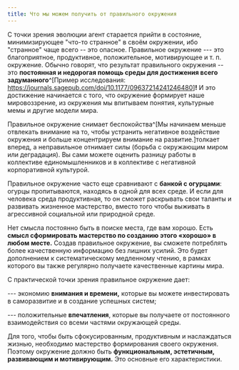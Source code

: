 ```yaml
---
title: Что мы можем получить от правильного окружения
---
```


С точки зрения эволюции агент старается прийти в состояние,
минимизирующее "что-то странное" в своём окружении, ибо "странное" чаще
всего -- это опасное. Правильное окружение --- это благоприятное,
продуктивное, положительное, мотивирующее и т. п. окружение. Обычно
говорят, что результат правильного окружения -- это **постоянная и
недорогая помощь среды для достижения всего
задуманного**^[Пример исследования:
<https://journals.sagepub.com/doi/10.1177/09637214241246480>]**!**
И это достижение начинается с того, что окружение формирует наше
мировоззрение, из окружения мы впитываем понятия, культурные мемы и
другие модели мира.

Правильное окружение снимает беспокойства^[Мы начинаем
меньше отвлекать внимание на то, чтобы устранить негативное воздействие
окружения и больше концентрируем внимание на
развитие.]толкает вперед, а неправильное отнимает силы
(борьба с окружающим миром или деградация). Вы сами можете оценить
разницу работы в коллективе единомышленников и в коллективе с негативной
корпоративной культурой.

Правильное окружение часто еще сравнивают с **банкой с огурцами**:
огурцы пропитываются, находясь в одной для всех среде. И если для
человека среда продуктивная, то он сможет раскрывать свои таланты и
развивать жизненное мастерство, вместо того чтобы выживать в агрессивной
социальной или природной среде.

Нет смысла постоянно быть в поиске места, где вам хорошо. Есть **смысл
сформировать мастерство по созданию этого «хорошо» в любом месте.**
Создав правильное окружение, вы сможете потреблять более качественную
информацию без лишних усилий. Это будет дополнением к систематическому
медленному чтению, в рамках которого вы также регулярно получаете
качественные картины мира.

С практической точки зрения правильное окружение дает:

--- экономию **внимания и времени,** которые вы можете инвестировать в
саморазвитие и в создание успешных систем;

--- положительные **впечатления**, которые вы получаете от постоянного
взаимодействия со всеми частями окружающей среды.

Для того, чтобы быть сфокусированным, продуктивным и наслаждаться
жизнью, необходимо мастерство формирования своего окружения. Поэтому
окружение должно быть **функциональным, эстетичным, развивающим и
мотивирующим.** Это основные его характеристики.
